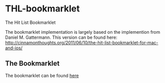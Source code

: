 THL-bookmarklet
===============

The Hit List Bookmarklet

The bookmarklet implementation is largely based on the implemention from Daniel M. Gattermann. This version can be found here: http://cinnamonthoughts.org/2011/06/10/the-hit-list-bookmarklet-for-mac-and-ios/

## The Bookmarklet
The bookmarklet can be found [here](bookmarklet.html)






